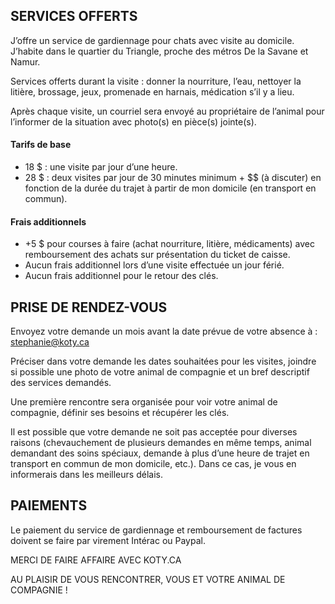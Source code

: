 ## SERVICES OFFERTS
J’offre un service de gardiennage pour chats avec visite au domicile. J’habite dans le quartier du Triangle, proche des métros De la Savane et Namur. 

Services offerts durant la visite : donner la nourriture, l’eau, nettoyer la litière, brossage, jeux, promenade en harnais, médication s’il y a lieu.

Après chaque visite, un courriel sera envoyé au propriétaire de l’animal pour l’informer de la situation avec photo(s) en pièce(s) jointe(s).

#### Tarifs de base	 
* 18 $ : une visite par jour d’une heure.
* 28 $ : deux visites par jour de 30 minutes minimum	+ $$ (à discuter) en fonction de la durée du trajet à partir de mon domicile (en transport en commun).

#### Frais additionnels
* +5 $ pour courses à faire (achat nourriture, litière, médicaments) avec remboursement des achats sur présentation du ticket de caisse.
* Aucun frais additionnel lors d’une visite effectuée un jour férié.
* Aucun frais additionnel pour le retour des clés.


## PRISE DE RENDEZ-VOUS
Envoyez votre demande un mois avant la date prévue de votre absence à : stephanie@koty.ca

Préciser dans votre demande les dates souhaitées pour les visites, joindre si possible une photo de votre animal de compagnie et un bref descriptif des services demandés.

Une première rencontre sera organisée pour voir votre animal de compagnie, définir ses besoins et récupérer les clés. 

Il est possible que votre demande ne soit pas acceptée pour diverses raisons (chevauchement de plusieurs demandes en même temps, animal demandant des soins spéciaux, demande à plus d’une heure de trajet en transport en commun de mon domicile, etc.). Dans ce cas, je vous en informerais dans les meilleurs délais.


## PAIEMENTS
Le paiement du service de gardiennage et remboursement de factures doivent se faire par virement Intérac ou Paypal.


MERCI DE FAIRE AFFAIRE AVEC KOTY.CA

AU PLAISIR DE VOUS RENCONTRER, VOUS ET VOTRE ANIMAL DE COMPAGNIE !
